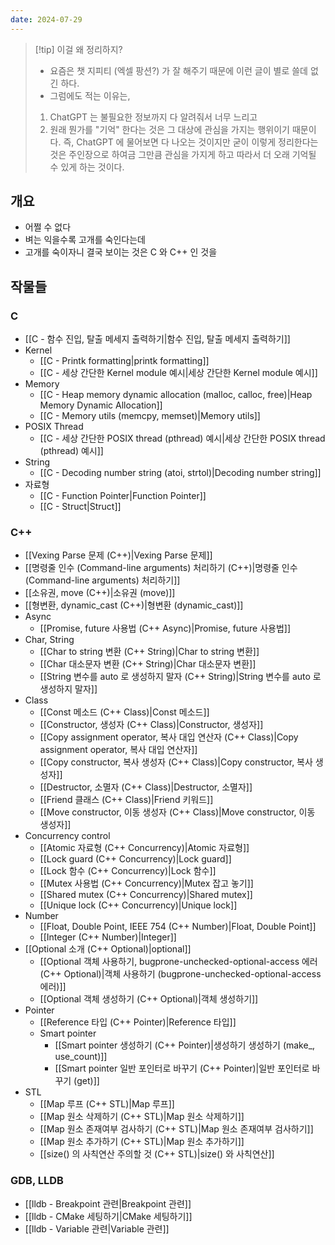 ```yaml
---
date: 2024-07-29
---
```

> [!tip] 이걸 왜 정리하지?
> - 요즘은 챗 지피티 (엑셀 팡션?) 가 잘 해주기 때문에 이런 글이 별로 쓸데 없긴 하다.
> - 그럼에도 적는 이유는,
> 1. ChatGPT 는 불필요한 정보까지 다 알려줘서 너무 느리고
> 2. 원래 뭔가를 "기억" 한다는 것은 그 대상에 관심을 가지는 행위이기 때문이다. 즉, ChatGPT 에 물어보면 다 나오는 것이지만 굳이 이렇게 정리한다는 것은 주인장으로 하여금 그만큼 관심을 가지게 하고 따라서 더 오래 기억될 수 있게 하는 것이다.

## 개요

- 어쩔 수 없다
- 벼는 익을수록 고개를 숙인다는데
- 고개를 숙이자니 결국 보이는 것은 C 와 C++ 인 것을

## 작물들

### C

- [[C - 함수 진입, 탈출 메세지 출력하기|함수 진입, 탈출 메세지 출력하기]]
- Kernel
	- [[C - Printk formatting|printk formatting]]
	- [[C - 세상 간단한 Kernel module 예시|세상 간단한 Kernel module 예시]]
- Memory
	- [[C - Heap memory dynamic allocation (malloc, calloc, free)|Heap Memory Dynamic Allocation]]
	- [[C - Memory utils (memcpy, memset)|Memory utils]]
- POSIX Thread
	- [[C - 세상 간단한 POSIX thread (pthread) 예시|세상 간단한 POSIX thread (pthread) 예시]]
- String
	- [[C - Decoding number string (atoi, strtol)|Decoding number string]]
- 자료형
	- [[C - Function Pointer|Function Pointer]]
	- [[C - Struct|Struct]]

### C++

- [[Vexing Parse 문제 (C++)|Vexing Parse 문제]]
- [[명령줄 인수 (Command-line arguments) 처리하기 (C++)|명령줄 인수 (Command-line arguments) 처리하기]]
- [[소유권, move (C++)|소유권 (move)]]
- [[형변환, dynamic_cast (C++)|형변환 (dynamic_cast)]]
- Async
	- [[Promise, future 사용법 (C++ Async)|Promise, future 사용법]]
- Char, String
	- [[Char to string 변환 (C++ String)|Char to string 변환]]
	- [[Char 대소문자 변환 (C++ String)|Char 대소문자 변환]]
	- [[String 변수를 auto 로 생성하지 말자 (C++ String)|String 변수를 auto 로 생성하지 말자]]
- Class
	- [[Const 메소드 (C++ Class)|Const 메소드]]
	- [[Constructor, 생성자 (C++ Class)|Constructor, 생성자]]
	- [[Copy assignment operator, 복사 대입 연산자 (C++ Class)|Copy assignment operator, 복사 대입 연산자]]
	- [[Copy constructor, 복사 생성자 (C++ Class)|Copy constructor, 복사 생성자]]
	- [[Destructor, 소멸자 (C++ Class)|Destructor, 소멸자]]
	- [[Friend 클래스 (C++ Class)|Friend 키워드]]
	- [[Move constructor, 이동 생성자 (C++ Class)|Move constructor, 이동 생성자]]
- Concurrency control
	- [[Atomic 자료형 (C++ Concurrency)|Atomic 자료형]]
	- [[Lock guard (C++ Concurrency)|Lock guard]]
	- [[Lock 함수 (C++ Concurrency)|Lock 함수]]
	- [[Mutex 사용법 (C++ Concurrency)|Mutex 잡고 놓기]]
	- [[Shared mutex (C++ Concurrency)|Shared mutex]]
	- [[Unique lock (C++ Concurrency)|Unique lock]]
- Number
	- [[Float, Double Point, IEEE 754 (C++ Number)|Float, Double Point]]
	- [[Integer (C++ Number)|Integer]]
- [[Optional 소개 (C++ Optional)|optional]]
	- [[Optional 객체 사용하기, bugprone-unchecked-optional-access 에러 (C++ Optional)|객체 사용하기 (bugprone-unchecked-optional-access 에러)]]
	- [[Optional 객체 생성하기 (C++ Optional)|객체 생성하기]]
- Pointer
	- [[Reference 타입 (C++ Pointer)|Reference 타입]]
	- Smart pointer
		- [[Smart pointer 생성하기 (C++ Pointer)|생성하기 생성하기 (make_, use_count)]]
		- [[Smart pointer 일반 포인터로 바꾸기 (C++ Pointer)|일반 포인터로 바꾸기 (get)]]
- STL
	- [[Map 루프 (C++ STL)|Map 루프]]
	- [[Map 원소 삭제하기 (C++ STL)|Map 원소 삭제하기]]
	- [[Map 원소 존재여부 검사하기 (C++ STL)|Map 원소 존재여부 검사하기]]
	- [[Map 원소 추가하기 (C++ STL)|Map 원소 추가하기]]
	- [[size() 의 사칙연산 주의할 것 (C++ STL)|size() 와 사칙연산]]

### GDB, LLDB

- [[lldb - Breakpoint 관련|Breakpoint 관련]]
- [[lldb - CMake 세팅하기|CMake 세팅하기]]
- [[lldb - Variable 관련|Variable 관련]]